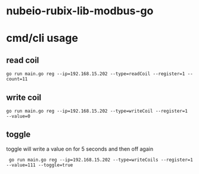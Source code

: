 # nubeio-rubix-lib-modbus-go

# cmd/cli usage

## read coil

```
go run main.go reg --ip=192.168.15.202 --type=readCoil --register=1 --count=11
```

## write coil

```
go run main.go reg --ip=192.168.15.202 --type=writeCoil --register=1  --value=0
```

## toggle

toggle will write a value on for 5 seconds and then off again

```
 go run main.go reg --ip=192.168.15.202 --type=writeCoils --register=1  --value=111 --toggle=true
```
